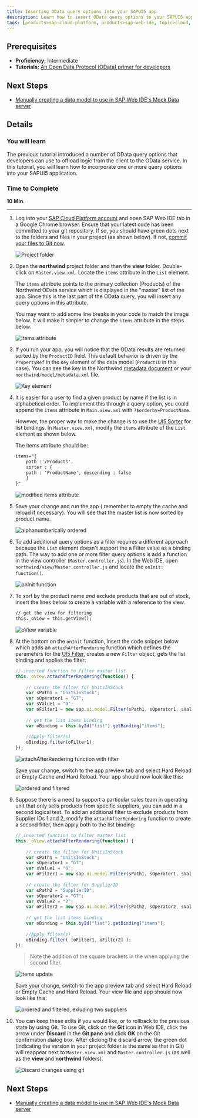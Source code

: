 ```yaml
---
title: Inserting OData query options into your SAPUI5 app
description: Learn how to insert OData query options to your SAPUI5 app
tags: [products>sap-cloud-platform, products>sap-web-ide, topic>cloud, topic>html5, topic>mobile, topic>odata, topic>sapui5, tutorial>intermediate ]
---
```


## Prerequisites  
 - **Proficiency:** Intermediate
 - **Tutorials:** [An Open Data Protocol (OData) primer for developers](http://www.sap.com/developer/tutorials/hcp-webide-odata-primer.html)

## Next Steps
 - [Manually creating a data model to use in SAP Web IDE's Mock Data server](http://www.sap.com/developer/tutorials/hcp-webide-create-odata-model.html)

## Details
### You will learn  
The previous tutorial introduced a number of OData query options that developers can use to offload logic from the client to the OData service. In this tutorial, you will learn how to incorporate one or more query options into your SAPUI5 application.

### Time to Complete
**10 Min**.

---

1. Log into your [SAP Cloud Platform account](https://account.hanatrial.ondemand.com) and open SAP Web IDE tab in a Google Chrome browser. Ensure that your latest code has been committed to your git repository. If so, you should have green dots next to the folders and files in your project (as shown below). If not, [commit your files to Git now](http://www.sap.com/developer/tutorials/hcp-webide-commit-git.html).

     ![Project folder](https://raw.githubusercontent.com/SAPDocuments/Tutorials/master/tutorials/hcp-webide-inserting-query-options/mob3-5_1.png)

2. Open the **northwind** project folder and then the **view** folder. Double-click on `Master.view.xml`. Locate the `items` attribute in the `List` element.

     The `items` attribute points to the primary collection (Products) of the Northwind OData service which is displayed in the "master" list of the app. Since this is the last part of the OData query, you will insert any query options in this attribute.

     You may want to add some line breaks in your code to match the image below. It will make it simpler to change the `items` attribute in the steps below.

     ![Items attribute](https://raw.githubusercontent.com/SAPDocuments/Tutorials/master/tutorials/hcp-webide-inserting-query-options/mob3-5_2.png)

3. If you run your app, you will notice that the OData results are returned sorted by the `ProductID` field. This default behavior is driven by the `PropertyRef` in the `Key` element of the data model (`ProductID` in this case). You can see the key in the Northwind [metadata document](http://services.odata.org/V2/Northwind/Northwind.svc/$metadata) or your `northwind/model/metadata.xml` file.

    ![Key element](https://raw.githubusercontent.com/SAPDocuments/Tutorials/master/tutorials/hcp-webide-inserting-query-options/mob3-5_3.png)

4. It is easier for a user to find a given product by name if the list is in alphabetical order. To implement this through a query option, you could append the `items` attribute in `Main.view.xml` with `?$orderby=ProductName`. 

    However, the proper way to make the change is to use the [UI5 Sorter](https://openui5.hana.ondemand.com/docs/api/symbols/sap.ui.model.Sorter.html) for list bindings. In `Master.view.xml`, modify the `items` attribute of the `List` element as shown below.

    The items attribute should be:

    ```xml
    items="{
        path :'/Products',
        sorter : {
        path : 'ProductName', descending : false
        }
    }"
    ```

    ![modified items attribute](mob3-5_4.png)

5. Save your change and run the app ( remember to empty the cache and reload if necessary). You will see that the master list is now sorted by product name.

    ![alphanumberically ordered](https://raw.githubusercontent.com/SAPDocuments/Tutorials/master/tutorials/hcp-webide-inserting-query-options/mob3-5_5.png)

6. To add additional query options as a filter requires a different approach because the `List` element doesn't support the a Filter value as a binding path. The way to add one or more filter query options is add a function in the view controller (`Master.controller.js`). In the Web IDE, open `northwind/view/Master.controller.js` and locate the `onInit: function()`.
 
    ![onInit function](mob3-5_6.png)

7. To sort by the product name *and* exclude products that are out of stock, insert the lines below to create a variable with a reference to the view.

    ```xml
    // get the view for filtering
    this._oView = this.getView();
    ```

    ![oView variable](mob3-5_7.png)

8. At the bottom on the `onInit` function, insert the code snippet below which adds an `attachAfterRendering` function which defines the parameters for the [UI5 Filter](https://openui5.hana.ondemand.com/docs/api/symbols/sap.ui.model.Filter.html), creates a new `Filter` object, gets the list binding and applies the filter:

    ```javascript
    // inserted function to filter master list
    this._oView.attachAfterRendering(function() {
		    
        // create the filter for UnitsInStock
        var sPath1 = "UnitsInStock";
        var sOperator1 = "GT";
        var sValue1 = "0";
        var oFilter1 = new sap.ui.model.Filter(sPath1, sOperator1, sValue1);
            
        // get the list items binding
        var oBinding = this.byId("list").getBinding("items");
            
        //Apply filter(s)
        oBinding.filter(oFilter1);
    });
    ```

    ![attachAfterRendering function with filter](mob3-5_8a.png)

    Save your change, switch to the app preview tab and select Hard Reload or Empty Cache and Hard Reload. Your app should now look like this:
    
    ![ordered and filtered](mob3-5_8b.png)
    
9. Suppose there is a need to support a particular sales team in operating unit that only sells products from specific suppliers, you can add in a second logical test. To add an additional filter to exclude products from Supplier IDs 1 and 2, modify the `attachAfterRendering` function to create a second filter, then apply both to the list binding:

    ```javascript
    // inserted function to filter master list
    this._oView.attachAfterRendering(function() {
		    
        // create the filter for UnitsInStock
        var sPath1 = "UnitsInStock";
        var sOperator1 = "GT";
        var sValue1 = "0";
        var oFilter1 = new sap.ui.model.Filter(sPath1, sOperator1, sValue1);
            
        // create the filter for SupplierID
        var sPath2 = "SupplierID";
        var sOperator2 = "GT";
        var sValue2 = "2";
        var oFilter2 = new sap.ui.model.Filter(sPath2, sOperator2, sValue2);
            
        // get the list items binding
        var oBinding = this.byId("list").getBinding("items");
            
        //Apply filter(s)
        oBinding.filter( [oFilter1, oFilter2] );
    });
    ```
    
    > Note the addition of the square brackets in the when applying the second filter.

    ![items update](mob3-5_9a.png)
    
    Save your change, switch to the app preview tab and select Hard Reload or Empty Cache and Hard Reload. Your view file and app should now look like this:



    ![ordered and filtered, exluding two suppliers](mob3-5_9b.png)



10. You can keep these edits if you would like, or to rollback to the previous state by using Git. To use Git, click on the **Git** icon in Web IDE, click the arrow under **Discard** in the **Git pane** and click **OK** on the Git confirmation dialog box. After clicking the discard arrow, the green dot (indicating the version in your project folder is the same as that in Git) will reappear next to `Master.view.xml` and `Master.controller.js` (as well as the **view** and **northwind** folders).


    ![Discard changes using git](mob3-5_10.png)



## Next Steps
 - [Manually creating a data model to use in SAP Web IDE's Mock Data server](http://www.sap.com/developer/tutorials/hcp-webide-create-odata-model.html)
